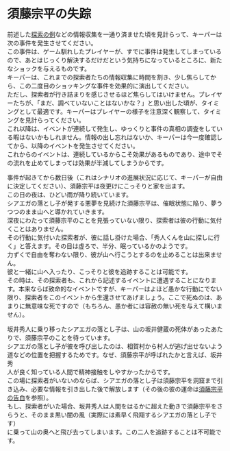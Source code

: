 # 須藤宗平の失踪  

前述した[探索の例](028_探索の例.md)などの情報収集を一通り済ませた頃を見計らって、キーパーは次の事件を発生させてください。  
この事件は、ゲーム馴れしたプレイヤーが、すでに事件は発生してしまっているので、あとはじっくり解決するだけだという気持ちになっているところに、新たなショックを与えるものです。  
キーパーは、これまでの探索者たちの情報収集に時間を割き、少し焦らしてから、この二度目のショッキングな事件を効果的に演出してください。  
ただし、探索者が行き詰まりを感じさせるほど焦らしてはいけません。プレイヤーたちが、「まだ、調べていないことはないかな？」と思い出した頃が、タイミングとして最適です。キーパーはプレイヤーの様子を注意深く観察して、タイミングを見計らってください。  
これ以降は、イベントが連続して発生し、ゆっくりと事件の真相の調査をしている暇はないかもしれません。情報の出し忘れはないか、キーパーは今一度確認してから、以降のイベントを発生させてください。  
これからのイベントは、連続しているからこそ効果があるものであり、途中でその流れを止めてしまっては効果が半減してしまうからです。  

事件が起きてから数日後（これはシナリオの進展状況に応じて、キーパーが自由に決定してください）、須藤宗平は夜更けにこっそりと家を出ます。  
この日の夜は、ひどい雨が降り続いています。  
シアエガの落とし子が発する悪夢を見続けた須藤宗平は、催眠状態に陥り、夢うつつのまま山へと導かれていきます。  
深夜にわたって須藤宗平のことを見張っていない限り、探索者は彼の行動に気付くことはありません。  
その行動に気付いた探索者が、彼に話し掛けた場合、「秀人くんを山に探しに行く」と答えます。その目は虚ろで、半分、眠っているかのようです。  
力ずくで自由を奪わない限り、彼が山へ行こうとするのを止めることは出来ません。  
彼と一緒に山へ入ったり、こっそりと彼を追跡することは可能です。  
その時は、その探索者も、これから記述するイベントに遭遇することになります。本来ならば致命的なイベントですが、キーパーはよほど愚かな行動にでない限り、探索者をこのイベントから生還させてあげましょう。ここで死ぬのは、あまりに無意味な死ですので（もちろん、愚か者には容赦の無い死を与えて構いません）。  

坂井秀人に乗り移ったシアエガの落とし子は、山の坂井健蔵の死体があったあたりで、須藤宗平のことを待っています。  
シアエガの落とし子が彼を呼び出したのは、相賀村から村人が逃げ出せないよう道などの位置を把握するためです。なぜ、須藤宗平が呼ばれたかと言えば、坂井秀  
人が良く知っている人間で精神接触をしやすかったからです。  
この場に探索者がいないのならば、シアエガの落とし子は須藤宗平を洞窟まで引き込み、必要な情報を引き出した後で解放します（その後の彼の運命は[須藤宗平の告白](031_須藤宗平の告白.md)を参照）。  
もし、探索者がいた場合、坂井秀人は人間をはるかに超えた動きで須藤宗平をさらうと、そのまま黒い闇の風（実際には素早く飛翔するシアエガの落とし子です）  
に乗って山の奥へと飛び去ってしまいます。この二人を追跡することは不可能です。  


